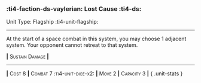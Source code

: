 ### :ti4-faction-ds-vaylerian: **Lost Cause** :ti4-ds:

Unit Type: Flagship :ti4-unit-flagship:

---

At the start of a space combat in this system, you may choose 1 adjacent system.
Your opponent cannot retreat to that system.

__|__ <span style="font-variant:small-caps;">Sustain Damage</span> __|__

---

__|__ <span style="font-variant:small-caps;">Cost 8</span> __|__ <span style="font-variant:small-caps;">Combat 7 :ti4-unit-dice-x2:</span> __|__ <span style="font-variant:small-caps;">Move 2</span> __|__ <span style="font-variant:small-caps;">Capacity 3</span> __|__
{ .unit-stats }

